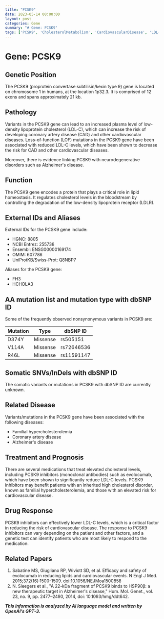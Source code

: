 ```yaml
---
title: "PCSK9"
date: 2023-05-14 00:00:00
layout: post
categories: Gene
summary: "# Gene: PCSK9"
tags: ['PCSK9', 'CholesterolMetabolism', 'CardiovascularDisease', 'LDL-C', 'FamilialHypercholesterolemia', 'PCSK9Inhibitors', 'AlzheimersDisease', 'GeneticVariants']
---
```


# Gene: PCSK9

## Genetic Position 

The PCSK9 (proprotein convertase subtilisin/kexin type 9) gene is located on chromosome 1 in humans, at the location 1p32.3. It is comprised of 12 exons and spans approximately 21 kb.

## Pathology 

Variants in the PCSK9 gene can lead to an increased plasma level of low-density lipoprotein cholesterol (LDL-C), which can increase the risk of developing coronary artery disease (CAD) and other cardiovascular diseases. Loss-of-function (LOF) mutations in the PCSK9 gene have been associated with reduced LDL-C levels, which have been shown to decrease the risk for CAD and other cardiovascular diseases.

Moreover, there is evidence linking PCSK9 with neurodegenerative disorders such as Alzheimer's disease.

## Function

The PCSK9 gene encodes a protein that plays a critical role in lipid homeostasis. It regulates cholesterol levels in the bloodstream by controlling the degradation of the low-density lipoprotein receptor (LDLR).

## External IDs and Aliases

External IDs for the PCSK9 gene include:

- HGNC: 8805
- NCBI Entrez: 255738
- Ensembl: ENSG00000169174
- OMIM: 607786
- UniProtKB/Swiss-Prot: Q8NBP7

Aliases for the PCSK9 gene:

- FH3
- HCHOLA3

## AA mutation list and mutation type with dbSNP ID

Some of the frequently observed nonsynonymous variants in PCSK9 are:

Mutation | Type | dbSNP ID
-----|-----|------ 
D374Y | Missense | rs505151
V114A | Missense | rs72646536
R46L | Missense | rs11591147

## Somatic SNVs/InDels with dbSNP ID

The somatic variants or mutations in PCSK9 with dbSNP ID are currently unknown.

## Related Disease

Variants/mutations in the PCSK9 gene have been associated with the following diseases:

- Familial hypercholesterolemia
- Coronary artery disease
- Alzheimer's disease

## Treatment and Prognosis

There are several medications that treat elevated cholesterol levels, including PCSK9 inhibitors (monoclonal antibodies) such as evolocumab, which have been shown to significantly reduce LDL-C levels. PCSK9 inhibitors may benefit patients with an inherited high cholesterol disorder, known as familial hypercholesterolemia, and those with an elevated risk for cardiovascular disease.

## Drug Response

PCSK9 inhibitors can effectively lower LDL-C levels, which is a critical factor in reducing the risk of cardiovascular disease. The response to PCSK9 inhibitors can vary depending on the patient and other factors, and a genetic test can identify patients who are most likely to respond to the medication.

## Related Papers

1. Sabatine MS, Giugliano RP, Wiviott SD, et al. Efficacy and safety of evolocumab in reducing lipids and cardiovascular events. N Engl J Med. 2015;372(16):1500-1509. doi:10.1056/NEJMoa1500858
2. N. Sleegers et al., "A 22-kDa fragment of PCSK9 binds to HSP90β: a new therapeutic target in Alzheimer's disease," Hum. Mol. Genet., vol. 23, no. 9, pp. 2477–2490, 2014, doi: 10.1093/hmg/ddt642.

**_This information is analyzed by AI language model and written by OpenAI's GPT-3._**